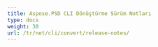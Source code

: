 ```yaml
---
title: Aspose.PSD CLI Dönüştürme Sürüm Notları
type: docs
weight: 30
url: /tr/net/cli/convert/release-notes/
---
```

